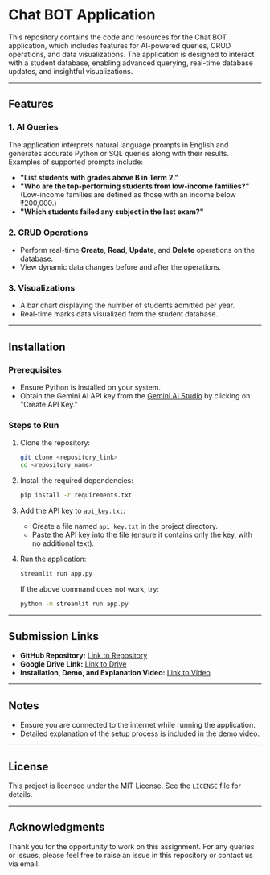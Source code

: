 # Chat BOT Application

This repository contains the code and resources for the Chat BOT application, which includes features for AI-powered queries, CRUD operations, and data visualizations. The application is designed to interact with a student database, enabling advanced querying, real-time database updates, and insightful visualizations.

---

## Features

### 1. **AI Queries**
The application interprets natural language prompts in English and generates accurate Python or SQL queries along with their results. Examples of supported prompts include:
- **"List students with grades above B in Term 2."**
- **"Who are the top-performing students from low-income families?"**
  (Low-income families are defined as those with an income below ₹200,000.)
- **"Which students failed any subject in the last exam?"**

### 2. **CRUD Operations**
- Perform real-time **Create**, **Read**, **Update**, and **Delete** operations on the database.
- View dynamic data changes before and after the operations.

### 3. **Visualizations**
- A bar chart displaying the number of students admitted per year.
- Real-time marks data visualized from the student database.

---

## Installation

### Prerequisites
- Ensure Python is installed on your system.
- Obtain the Gemini AI API key from the [Gemini AI Studio](https://aistudio.google.com/apikey) by clicking on "Create API Key."

### Steps to Run
1. Clone the repository:
   ```bash
   git clone <repository_link>
   cd <repository_name>
   ```
2. Install the required dependencies:
   ```bash
   pip install -r requirements.txt
   ```
3. Add the API key to `api_key.txt`:
   - Create a file named `api_key.txt` in the project directory.
   - Paste the API key into the file (ensure it contains only the key, with no additional text).

4. Run the application:
   ```bash
   streamlit run app.py
   ```
   If the above command does not work, try:
   ```bash
   python -m streamlit run app.py
   ```

---

## Submission Links

- **GitHub Repository:** [Link to Repository](#)
- **Google Drive Link:** [Link to Drive](#)
- **Installation, Demo, and Explanation Video:** [Link to Video](#)

---

## Notes

- Ensure you are connected to the internet while running the application.
- Detailed explanation of the setup process is included in the demo video.

---

## License

This project is licensed under the MIT License. See the `LICENSE` file for details.

---

## Acknowledgments

Thank you for the opportunity to work on this assignment. For any queries or issues, please feel free to raise an issue in this repository or contact us via email.
